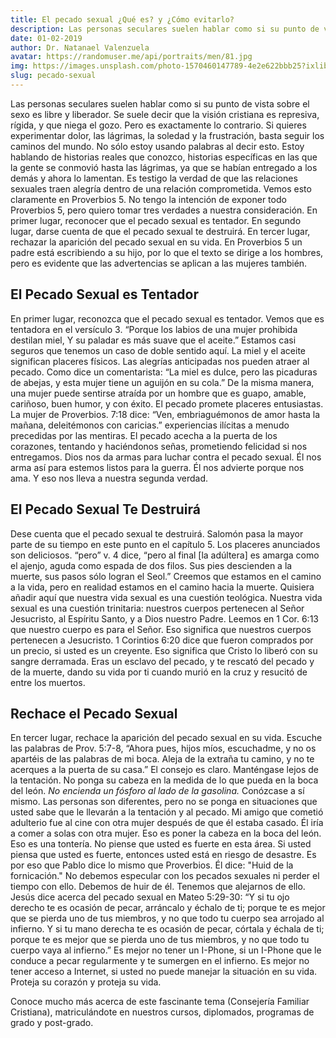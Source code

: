 ```yaml
---
title: El pecado sexual ¿Qué es? y ¿Cómo evitarlo? 
description: Las personas seculares suelen hablar como si su punto de vista sobre el sexo es libre y liberador. Se suele decir que la visión cristiana es represiva, rígida, y que niega el gozo. Pero es exactamente lo contrario.
date: 01-02-2019
author: Dr. Natanael Valenzuela
avatar: https://randomuser.me/api/portraits/men/81.jpg
img: https://images.unsplash.com/photo-1570460147789-4e2e622bbb25?ixlib=rb-1.2.1&ixid=MnwxMjA3fDB8MHxwaG90by1wYWdlfHx8fGVufDB8fHx8&auto=format&fit=crop&w=1170&q=80
slug: pecado-sexual
---
```


Las personas seculares suelen hablar como si su punto de vista sobre el sexo es libre y liberador. Se suele decir que la visión cristiana es represiva, rígida, y que niega el gozo. Pero es exactamente lo contrario. Si quieres experimentar dolor, las lágrimas, la soledad y la frustración, basta seguir los caminos del mundo. No sólo estoy usando palabras al decir esto. Estoy hablando de historias reales que conozco, historias específicas en las que la gente se conmovió hasta las lágrimas, ya que se habían entregado a los demás y ahora lo lamentan. Es testigo la verdad de que las relaciones sexuales traen alegría dentro de una relación comprometida. Vemos esto claramente en Proverbios 5. No tengo la intención de exponer todo Proverbios 5, pero quiero tomar tres verdades a nuestra consideración. En primer lugar, reconocer que el pecado sexual es tentador. En segundo lugar, darse cuenta de que el pecado sexual te destruirá. En tercer lugar, rechazar la aparición del pecado sexual en su vida. En Proverbios 5 un padre está escribiendo a su hijo, por lo que el texto se dirige a los hombres, pero es evidente que las advertencias se aplican a las mujeres también.

## El Pecado Sexual es Tentador

En primer lugar, reconozca que el pecado sexual es tentador. Vemos que es tentadora en el versículo 3. “Porque los labios de una mujer prohibida destilan miel, Y su paladar es más suave que el aceite.” Estamos casi seguros que tenemos un caso de doble sentido aquí. La miel y el aceite significan placeres físicos. Las alegrías anticipadas nos pueden atraer al pecado. Como dice un comentarista: “La miel es dulce, pero las picaduras de abejas, y esta mujer tiene un aguijón en su cola.” De la misma manera, una mujer puede sentirse atraída por un hombre que es guapo, amable, cariñoso, buen humor, y con éxito. El pecado promete placeres entusiastas. La mujer de Proverbios. 7:18 dice: “Ven, embriaguémonos de amor hasta la mañana, deleitémonos con caricias.” experiencias ilícitas a menudo precedidas por las mentiras. El pecado acecha a la puerta de los corazones, tentando y haciéndonos señas, prometiendo felicidad si nos entregamos. Dios nos da armas para luchar contra el pecado sexual. Él nos arma así para estemos listos para la guerra. Él nos advierte porque nos ama. Y eso nos lleva a nuestra segunda verdad.

## El Pecado Sexual Te Destruirá

Dese cuenta que el pecado sexual te destruirá. Salomón pasa la mayor parte de su tiempo en este punto en el capítulo 5. Los placeres anunciados son deliciosos. “pero” v. 4 dice, “pero al final [la adúltera] es amarga como el ajenjo, aguda como espada de dos filos. Sus pies descienden a la muerte, sus pasos sólo logran el Seol.” Creemos que estamos en el camino a la vida, pero en realidad estamos en el camino hacia la muerte. Quisiera añadir aquí que nuestra vida sexual es una cuestión teológica. Nuestra vida sexual es una cuestión trinitaria: nuestros cuerpos pertenecen al Señor Jesucristo, al Espíritu Santo, y a Dios nuestro Padre. Leemos en 1 Cor. 6:13 que nuestro cuerpo es para el Señor. Eso significa que nuestros cuerpos pertenecen a Jesucristo. 1 Corintios 6:20 dice que fueron comprados por un precio, si usted es un creyente. Eso significa que Cristo lo liberó con su sangre derramada. Eras un esclavo del pecado, y te rescató del pecado y de la muerte, dando su vida por ti cuando murió en la cruz y resucitó de entre los muertos.

## Rechace el Pecado Sexual

En tercer lugar, rechace la aparición del pecado sexual en su vida. Escuche las palabras de Prov. 5:7-8, “Ahora pues, hijos míos, escuchadme, y no os apartéis de las palabras de mi boca. Aleja de la extraña tu camino, y no te acerques a la puerta de su casa.” El consejo es claro. Manténgase lejos de la tentación. No ponga su cabeza en la medida de lo que pueda en la boca del león. *No encienda un fósforo al lado de la gasolina.* Conózcase a sí mismo. Las personas son diferentes, pero no se ponga en situaciones que usted sabe que le llevarán a la tentación y al pecado.
Mi amigo que cometió adulterio fue al cine con otra mujer después de que él estaba casado. Él iría a comer a solas con otra mujer. Eso es poner la cabeza en la boca del león. Eso es una tontería. No piense que usted es fuerte en esta área. Si usted piensa que usted es fuerte, entonces usted está en riesgo de desastre. Es por eso que Pablo dice lo mismo que Proverbios. Él dice: "Huid de la fornicación." No debemos especular con los pecados sexuales ni perder el tiempo con ello. Debemos de huir de él. Tenemos que alejarnos de ello. Jesús dice acerca del pecado sexual en Mateo 5:29-30: “Y si tu ojo derecho te es ocasión de pecar, arráncalo y échalo de ti; porque te es mejor que se pierda uno de tus miembros, y no que todo tu cuerpo sea arrojado al infierno. Y si tu mano derecha te es ocasión de pecar, córtala y échala de ti; porque te es mejor que se pierda uno de tus miembros, y no que todo tu cuerpo vaya al infierno.” Es mejor no tener un I-Phone, si un I-Phone que le conduce a pecar regularmente y te sumergen en el infierno. Es mejor no tener acceso a Internet, si usted no puede manejar la situación en su vida. Proteja su corazón y proteja su vida.

Conoce mucho más acerca de este fascinante tema (Consejería Familiar Cristiana), matriculándote en nuestros cursos, diplomados, programas de grado y post-grado.